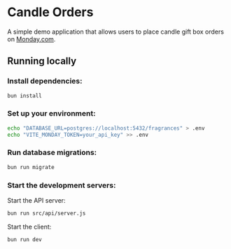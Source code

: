 # Candle Orders

A simple demo application that allows users to place candle gift box orders on [Monday.com](https://monday.com/).

## Running locally

### Install dependencies:

```sh
bun install
```

### Set up your environment:

```sh
echo "DATABASE_URL=postgres://localhost:5432/fragrances" > .env
echo "VITE_MONDAY_TOKEN=your_api_key" >> .env
```

### Run database migrations:

```sh
bun run migrate
```

### Start the development servers:

Start the API server:

```sh
bun run src/api/server.js
```

Start the client:

```sh
bun run dev
```
